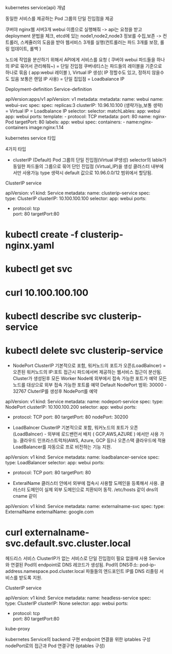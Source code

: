 kubernetes service(api) 개념

동일한 서비스를 제공하는 Pod 그룹의 단일 진입점을 제공

쿠버야 nginx웹 서버3개 webui 이름으로 실행해줘 -> api는 요청을 받고 deployment 문법을 체크, etcd에 있는 node1,node2,node3 정보를 수집,보존
-> 컨트롤러, 스케쥴러의 도음을 받아 웹서비스 3개를 실행(컨트롤러는 파드 3개를 보장, 롤링 업데이트, 롤백 )

노드에 작업을 분산하기 위해서 API에게 서비스를 요청 ( 쿠버야 webui 파드들을 하나의 IP로 묶어서 관리해줘~) = 단일 진입점
쿠버네티스는 파드들의 레이블을 기준으로 하나로 묶음 ( app:webui 레이블 ), Virtual IP 생성( IP 정할수도 있고, 정하지 않을수도 있음 보통은 랜덤 IP 사용) = 단일 집입점 = Loadbalance IP 

Deployment-definition                               Service-definition
                                         
apiVersion:apps/v1                                  apiVersion: v1
metadata:                                           metadata:
  name: webui                                         name: webui-svc
spec:                                               spec:
  replicas:3                                          clusterIP: 10.96.10.100 (생략가능,보통 생략) = Virtual IP = Loadbalance IP
  selector:                                           selector:
    matchLables:                                        app: webui
	  app: webui                                      ports:
  template:                                           - protocol: TCP
    metadata:                                           port: 80
	  name: nginx-Pod                                   targetPort: 80
	  labels:
	    app: webui
	spec:
	  containers:
	  - name:nginx-containers
	    image:nginx:1.14

kubernetes service 타입

4가지 타입

- clusterIP (Default)
Pod 그룹의 단일 진입점(Virtual IP생성)
selector의 lable가 동일한 파드들의 그룹으로 묶어
단인 진입점 (Virtual_IP)을 생성
클러스터 내부에서만 사용가능
type 생략시 default 값으로 10.96.0.0/12 범위에서 할당됨.


ClusterIP service

apiVersion: v1
kind: Service
metadata:
  name: clusterip-service
spec:  
  type: ClusterIP
  clusterIP: 10.100.100.100
  selector:
    app: webui
  ports:
  - protocol: tcp  
    port: 80
	targetPort:80 

# kubectl create -f clusterip-nginx.yaml
# kubectl get svc
# curl 10.100.100.100
# kubectl describe svc clusterip-service
# kubectl delete svc clusterip-service

- NodePort
ClusterIP 기본적으로 포함, 워커노드의 포트가 오픈(LoadBalncer) = 오픈된 워커노드의 IP:포트 접근시 파드에서버 제공하는 웹서비스 접근이 분산됨.
Cluster가 생성된후
모든 Worker Node에 외부에서 접속 가능한 포트가 예약
모든 노드를 대상으로 외부 접속 가능한 포트를 예약
Default NodePort 범위: 30000 - 32767
CluterIP를 생성후 NodePort를 예약

apiVersion: v1
kind: Service
metadata:
  name: nodeport-service
spec:
  type: NodePort
  clusterIP: 10.100.100.200
  selector:
    app: webui
  ports:
  - protocol: TCP
    port: 80
    targetPort: 80
    nodePort: 30200
	

- LoadBalncer
ClusterIP 기본적으로 포함, 워커노드의 포트가 오픈(LoadBalncer) - 외부에 로드밴런서 배치 ( GCP,AWS,AZURE ) 에서만 사용 가능.
클라우드 인프라스트럭처(AWS, Azure, GCP 등)나 오픈스택 클라우드에 적용
LoadBalancer를 자동으로 프로 비전하는 기능 지원.

apiVersion: v1
kind: Service
metadata:
  name: loadbalancer-service
spec:
  type: LoadBalancer
  selector:
    app: webui
  ports:
  - protocol: TCP
    port: 80
    targetPort: 80
	
- ExteralName
클러스터 안에서 외부에 접속시 사용할 도메인을 등록해서 사용.
클러스터 도메인이 실제 외부 도메인으로 치환되어 동작.
/etc/hosts 같이 dns의 cname 같이

apiVersion: v1
kind: Service
metadata:
  name: externalname-svc
spec:
  type: ExternalName
  externalName: google.com
  
# curl externalname-svc.default.svc.cluster.local

헤드리스 서비스
ClusterIP가 없는 서비스로 단일 진입점이 필요 없을때 사용
Service와 연결된 Pod의 endpoint로 DNS 레코드가 생성됨.
Pod의 DNS주소: pod-ip-address.namespace.pod.cluster.local
파들들의 엔드포인트 IP를 DNS 리졸링 서비스를 받도록 지원.

ClusterIP service

apiVersion: v1
kind: Service
metadata:
  name: headless-service
spec:  
  type: ClusterIP
  clusterIP: None
  selector:
    app: webui
  ports:
  - protocol: tcp  
    port: 80
	targetPort:80 

kube-proxy

kubernetes Service의 backend 구현
endpoint 연결을 위한 iptables 구성
nodePort로의 접근과 Pod 연결구현 (iptables 구성)

